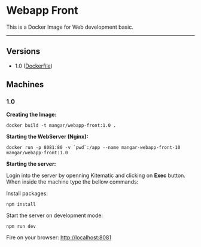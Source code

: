 # Webapp Front

This is a Docker Image for Web development basic.

--- 

## Versions

- 1.0 ([Dockerfile](https://github.com/mangar/docker))


## Machines



### 1.0


__Creating the Image:__
```
docker build -t mangar/webapp-front:1.0 .
```

__Starting the WebServer (Nginx):__
```
docker run -p 8081:80 -v `pwd`:/app --name mangar-webapp-front-10  mangar/webapp-front:1.0
```


__Starting the server:__

Login into the server by openning Kitematic and clicking on __Exec__ button.
When inside the machine type the bellow commands:



Install packages:
```
npm install
```



Start the server on development mode:
```
npm run dev
```








Fire on your browser: <http://localhost:8081>



